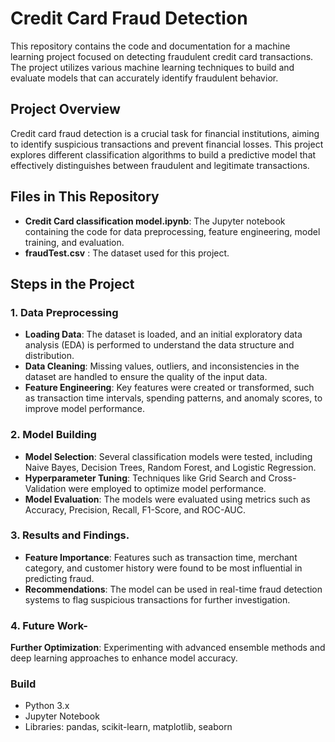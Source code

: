 # Credit Card Fraud Detection

This repository contains the code and documentation for a machine learning project focused on detecting fraudulent credit card transactions. The project utilizes various machine learning techniques to build and evaluate models that can accurately identify fraudulent behavior.

## Project Overview

Credit card fraud detection is a crucial task for financial institutions, aiming to identify suspicious transactions and prevent financial losses. This project explores different classification algorithms to build a predictive model that effectively distinguishes between fraudulent and legitimate transactions.

## Files in This Repository

- **Credit Card classification model.ipynb**: The Jupyter notebook containing the code for data preprocessing, feature engineering, model training, and evaluation.
- **fraudTest.csv** : The dataset used for this project.

## Steps in the Project

### 1. Data Preprocessing
- **Loading Data**: The dataset is loaded, and an initial exploratory data analysis (EDA) is performed to understand the data structure and distribution.
- **Data Cleaning**: Missing values, outliers, and inconsistencies in the dataset are handled to ensure the quality of the input data.
- **Feature Engineering**: Key features were created or transformed, such as transaction time intervals, spending patterns, and anomaly scores, to improve model performance.

### 2. Model Building
- **Model Selection**: Several classification models were tested, including Naive Bayes, Decision Trees, Random Forest, and Logistic Regression.
- **Hyperparameter Tuning**: Techniques like Grid Search and Cross-Validation were employed to optimize model performance.
- **Model Evaluation**: The models were evaluated using metrics such as Accuracy, Precision, Recall, F1-Score, and ROC-AUC.

### 3. Results and Findings.
- **Feature Importance**: Features such as transaction time, merchant category, and customer history were found to be most influential in predicting fraud.
- **Recommendations**: The model can be used in real-time fraud detection systems to flag suspicious transactions for further investigation.

### 4. Future Work-
**Further Optimization**: 
Experimenting with advanced ensemble methods and deep learning approaches to enhance model accuracy.


### Build
- Python 3.x
- Jupyter Notebook
- Libraries: pandas, scikit-learn, matplotlib, seaborn

